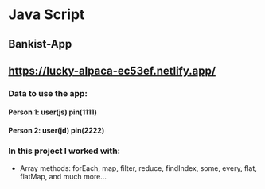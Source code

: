 # Java Script

## Bankist-App

## https://lucky-alpaca-ec53ef.netlify.app/




### Data to use the app:

#### Person 1: user(js) pin(1111) 
#### Person 2: user(jd) pin(2222)




### In this project I worked with:

* Array methods: forEach, map, filter, reduce, findIndex, some, every, flat, flatMap, and much more...
